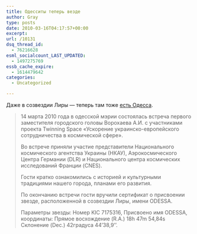 ```yaml
---
title: Одесситы теперь везде
author: Gray
type: posts
date: 2010-03-16T04:17:57+00:00
excerpt:
url: /10131
dsq_thread_id:
  - 76216628
esml_socialcount_LAST_UPDATED:
  - 1497275769
essb_cache_expire:
  - 1614479642
categories:
  - Uncategorized

---
```








Даже в&nbsp;созвездии Лиры&nbsp;&mdash; теперь там тоже <a href="http://www.odessa.ua/ru/news/26253/" target="_blank">есть Одесса</a>.

> 14&nbsp;марта 2010 года в&nbsp;одесской мэрии состоялась встреча первого заместителя городского головы Ворохаева А.И. с&nbsp;участниками проекта Twinning Space &laquo;Ускорение <nobr>украинско-европейского</nobr> сотрудничества в&nbsp;космической сфере&raquo;.
> 
> Во&nbsp;встрече приняли участие представители Национального космического агентства Украины (НКАУ), Аэрокосмического Центра Германии (DLR) и&nbsp;Национального центра космических исследований Франции (CNES).
> 
> Гости кратко ознакомились c&nbsp;историей и&nbsp;культурными традициями нашего города, планами его развития.
> 
> По&nbsp;окончанию встречи гости вручили сертификат о&nbsp;присвоении звезде, расположенной в&nbsp;созвездии Лиры, имени ОDESSA.
> 
> Параметры звезды: Номер KIC 7175316, Присвоено имя ODESSA, координаты: Прямое восхождение (R.A.) 18h 47m 54,84s Склонение (Dec.) 42градуса 44’38,9’’.